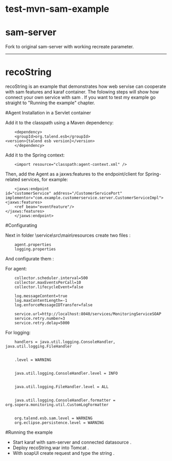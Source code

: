 test-mvn-sam-example
======================
sam-server
====================
Fork to original sam-server with working recreate parameter.

-----------------------------------------------------------------
recoString
====================

recoString is an example that demonstrates how web servise can cooperate with sam features and karaf container. 
The folowing steps will show how connect your own service with sam . If you want to test my example
go straight to "Running the example" chapter. 


#Agent Installation in a Servlet container



Add it to the classpath using a Maven dependency:
  

        <dependency> 
        <groupId>org.talend.esb</groupId>
	<version>{talend esb version}</version>
        </dependency>

Add it to the Spring context:

        <import resource="classpath:agent-context.xml" />

Then, add the Agent as a jaxws:features to the endpoint/client for Spring-related services, for example:

        <jaxws:endpoint
    id="customerService" address="/CustomerServicePort" 
    implementor="com.example.customerservice.server.CustomerServiceImpl"> 
    <jaxws:features>
        <ref bean="eventFeature"/>
    </jaxws:features>
        </jaxws:endpoint>

#Configurating

Next in folder \service\src\main\resources create two files :

        agent.properties 
        logging.properties
And configurate them :

For agent:

        collector.scheduler.interval=500
        collector.maxEventsPerCall=10
        collector.lifecycleEvent=false

        log.messageContent=true
        log.maxContentLength=-1
        log.enforceMessageIDTransfer=false

        service.url=http://localhost:8040/services/MonitoringServiceSOAP
        service.retry.number=3
        service.retry.delay=5000

For logging:

        handlers = java.util.logging.ConsoleHandler, java.util.logging.FileHandler 


        .level = WARNING 


        java.util.logging.ConsoleHandler.level = INFO 


        java.util.logging.FileHandler.level = ALL 


        java.util.logging.ConsoleHandler.formatter = org.sopera.monitoring.util.CustomLogFormatter


        org.talend.esb.sam.level = WARNING 
        org.eclipse.persistence.level = WARNING

#Running the example


- Start karaf with sam-server and connected datasource . 
- Deploy recoString.war into Tomcat . 
- With soapUI create request and type the string .
